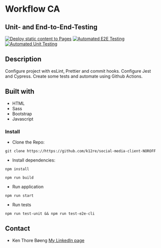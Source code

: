 # Workflow CA

## Unit- and End-to-End-Testing

[![Deploy static content to Pages](https://github.com/k12re/social-media-client-NOROFF/actions/workflows/pages.yml/badge.svg)](https://github.com/k12re/social-media-client-NOROFF/actions/workflows/pages.yml)
[![Automated E2E Testing](https://github.com/k12re/social-media-client-NOROFF/actions/workflows/e2e-test.yml/badge.svg)](https://github.com/k12re/social-media-client-NOROFF/actions/workflows/e2e-test.yml)
[![Automated Unit Testing](https://github.com/k12re/social-media-client-NOROFF/actions/workflows/unit-test.yml/badge.svg)](https://github.com/k12re/social-media-client-NOROFF/actions/workflows/unit-test.yml)


## Description

Configure project with esLint, Prettier and commit hooks. 
Configure Jest and Cypress.
Create some tests and automate using Github Actions.

## Built with

- HTML
- Sass
- Bootstrap
- Javascript

### Install

- Clone the Repo:
```
git clone https://https://github.com/k12re/social-media-client-NOROFF
```

- Install dependencies:

```
npm install
```

```
npm run build
```

- Run application

```
npm run start
```

- Run tests

```
npm run test-unit && npm run test-e2e-cli
```


## Contact

- Ken Thore Bøeng [My LinkedIn page](https://www.linkedin.com/in/ken-thore-bøeng-b2b1b3ba/)
